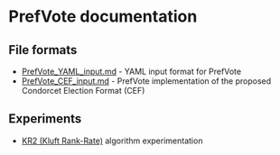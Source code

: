 PrefVote documentation
======================

## File formats

* [PrefVote_YAML_input.md](PrefVote_YAML_input.md) - YAML input format for PrefVote
* [PrefVote_CEF_input.md](PrefVote_CEF_input.md) - PrefVote implementation of the proposed Condorcet Election Format (CEF)

## Experiments
* [KR2 (Kluft Rank-Rate)](kr2/) algorithm experimentation
